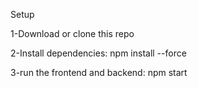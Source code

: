 Setup

1-Download or clone this repo

2-Install dependencies: npm install --force

3-run the frontend and backend: npm start
